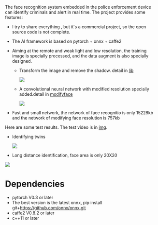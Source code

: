 The face recognition system embedded in the police enforcement device can identify criminals and alert in real time. The project provides some features:

* I try to share everything , but it's a commercial project, so the open source code is not complete. 

* The AI framework is based on pytorch + onnx + caffe2

* Aiming at the remote and weak light and low resolution, the training image is specially processed, and the data augment is also specially designed.

   *  Transform the image and remove the shadow. detail in [lib](https://github.com/qjchen1972/remote-face-recognition/blob/master/lib/README.md)
   
      ![](https://github.com/qjchen1972/remote-face-recognition/blob/master/img/lmcp.png)
      
   *  A convolutional neural network with modified resolution specially added.detail in [modifyface](https://github.com/qjchen1972/remote-face-recognition/blob/master/modifyface/README.md)
   
      ![](https://github.com/qjchen1972/remote-face-recognition/blob/master/img/modify.png)

*  Fast and small network, the network of face recognitio is only 15228kb and the network of modifying face resolution is 757kb


Here are some test results. The test video is in [img](https://github.com/qjchen1972/remote_recognition/tree/master/img).

* Identifying twins

  ![](https://github.com/qjchen1972/remote_recognition/blob/master/img/twns.png)

* Long distance  identification, face area is only 20X20

 ![](https://github.com/qjchen1972/remote_recognition/blob/master/img/remote.png)


Dependencies
===
* pytorch V0.3 or later
* The best version is the latest onnx, pip install git+https://github.com/onnx/onnx.git  
* caffe2 V0.8.2 or later
* c++11 or later


